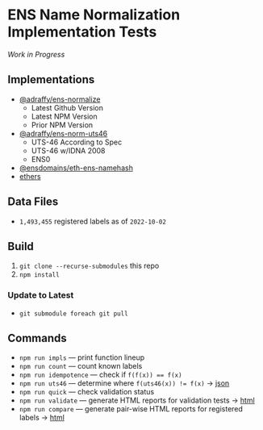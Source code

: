 # ENS Name Normalization Implementation Tests

*Work in Progress*

## Implementations

* [@adraffy/ens-normalize](https://github.com/adraffy/ens-normalize.js)
	* Latest Github Version
	* Latest NPM Version
	* Prior NPM Version
* [@adraffy/ens-norm-uts46](https://github.com/adraffy/ens-norm-uts46.js)
	* UTS-46 According to Spec
	* UTS-46 w/IDNA 2008
	* ENS0
* [@ensdomains/eth-ens-namehash](https://github.com/ensdomains/eth-ens-namehash)
* [ethers](https://github.com/ethers-io/ethers.js)

## Data Files

* `1,493,455` registered labels as of `2022-10-02`

## Build

1. `git clone --recurse-submodules` this repo
1. `npm install`

### Update to Latest

* `git submodule foreach git pull`

## Commands

* `npm run impls` — print function lineup
* `npm run count` — count known labels
* `npm run idempotence` — check if `f(f(x)) == f(x)`
* `npm run uts46` — determine where `f(uts46(x)) != f(x)` &rarr; [json](./test-misc/output/uts46.json)
* `npm run quick` — check validation status 
* `npm run validate` — generate HTML reports for validation tests &rarr; [html](https://adraffy.github.io/ens-norm-tests/test-validation/output/)
* `npm run compare` — generate pair-wise HTML reports for registered labels &rarr; [html](https://adraffy.github.io/ens-norm-tests/test-compare/output/)

